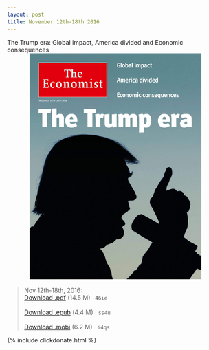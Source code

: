 ```yaml
---
layout: post
title: November 12th-18th 2016
---
```

<!--
<div class="message">
Sorry! The service is temporarily unavailable.
</div>-->

<div class="message">
	The Trump era: Global impact, America divided and Economic consequences
</div>


<div style="position: relative; max-width: 400px; 
    margin: 0 auto;">
<img src="/public/img/the-economist/img_2016.11.12.jpg" />
</div>

<!--more-->
> Nov 12th-18th, 2016:<br/>
[Download .pdf](https://yun.baidu.com/s/1cmo1cU) (14.5 M)&ensp;
`46ie` <br/><br/>
[Download .epub](https://yun.baidu.com/s/1dFBQMHz) (4.4 M) &nbsp;
`ss4u` <br/><br/>
[Download .mobi](https://yun.baidu.com/s/1pL4KNN1) (6.2 M) &nbsp;
`i4qs`

{% include clickdonate.html %}
